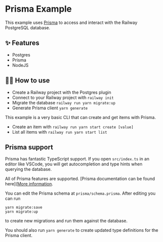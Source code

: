 # Prisma Example

This example uses [Prisma](https://www.prisma.io/) to access and interact with
the Railway PostgreSQL database.

## ✨ Features

- Postgres
- Prisma
- NodeJS

## 💁‍♀️ How to use

- Create a Railway project with the Postgres plugin
- Connect to your Railway project with `railway init`
- Migrate the database `railway run yarn migrate:up`
- Generate Prisma client `yarn generate`

This example is a very basic CLI that can create and get items with Prisma.

- Create an item with `railway run yarn start create [value]`
- List all items with `railway run yarn start list`

## Prisma support

Prisma has fantastic TypeScript support. If you open `src/index.ts` in an editor
like VSCode, you will get autocompletion and type hints when querying the
database.

All of Prisma features are supported. [Prisma documentation can be found
here]([More
information](https://www.prisma.io/docs/reference/tools-and-interfaces/prisma-client/).

You can edit the Prisma schema at `prisma/schema.prisma`. After editing you can
run

```shell
yarn migrate:save
yarn migrate:up
```

to create new migrations and run them against the database.

You should also run `yarn generate` to create updated type definitions for the
Prisma client.
